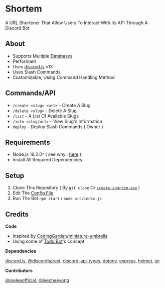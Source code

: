 # Shortem
A URL Shortener That Allow Users To Interact With Its API Through A Discord Bot

## About
- Supports Multiple [Databases](./example/database.js)
- Performant
- Uses [discord.js](https://github.com/discordjs/discord.js) v13
- Uses Slash Commands
- Customizable, Using Command Handling Method

## Commands/API
- `/create <slug> <url>` - Create A Slug 
- `/delete <slug>` - Delete A Slug
- `/list` - A List Of Available Slugs
- `/info <slug/url>` - View Slug's Information
- `deploy` - Deploy Slash Commands ( Owner )

## Requirements
- Node.js 16.2.0^ ( see why : [here](https://github.com/BotStudios/shortem/wiki/node.js-16.2.0%5E-is-required,-why-%3F) )
- Install All Required Dependencies

## Setup 
1. Clone This Repository ( By `git clone` Or [`create-shortem-app`](https://npmjs.com/create-shortem-app) )
2. Edit The [Config File](./config.json)
3. Run The Bot `npm start` / `node src/index.js`

## Credits
**Code**

- Inspired by [CodingGarden/miniature-umbrella](https://github.com/CodingGarden/miniature-umbrella)
- Using some of [Todo Bot](https://discord.com/oauth2/authorize?client_id=824842524441968640&scope=bot&permissions=523328)'s concept

**Dependencies**

[discord.js](https://npmjs.com/discord.js), [@discordjs/rest](https://npmjs.com/@discordjs/rest), [discord-api-types](https://npmjs.com/discord-api-types), [dotenv](https://npmjs.com/dotenv), [express](https://npmjs.com/express), [helmet](https://npmjs.com/helmet), [joi](https://npmjs.com/joi)

**Contributors**

[@joeleeofficial](https://github.com/joeleeofficial), [@leecheeyong](https://github.com/leecheeyong)
